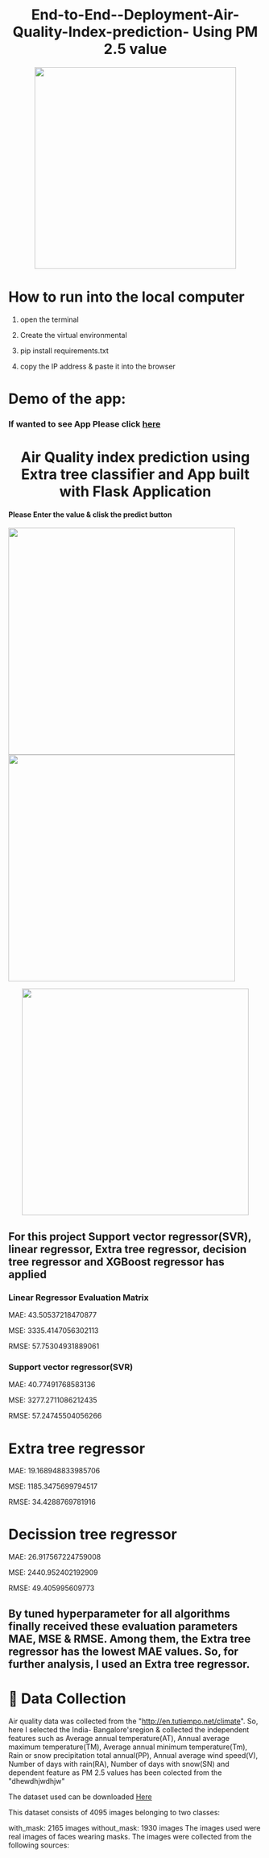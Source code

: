 <h1 align="center"> End-to-End--Deployment-Air-Quality-Index-prediction- Using PM 2.5 value</h1>

<p align="center">
  <img width="400" src="https://user-images.githubusercontent.com/74568334/120612282-55761b80-c455-11eb-8b68-2afa01a0017e.jpg">
</p>

 
 # How to run into the local computer
 1. open the terminal
 
 2. Create the virtual environmental
 
 3. pip install requirements.txt
 
 4. copy the IP address & paste it into the browser
 
 # Demo of the app: 
 
 ### If wanted to see App Please click [here](https://air-quality-index-predictio.herokuapp.com/)
 
 <h1 align="center"> Air Quality index prediction using Extra tree classifier and App built with Flask Application</h1>
 
 
 #### Please Enter the value & clisk the predict button
 <p float="left">
  <img src="https://user-images.githubusercontent.com/74568334/120625928-709b5800-c462-11eb-8745-e847bf5cb661.png" width="450" />
  <img src="https://user-images.githubusercontent.com/74568334/120625936-71cc8500-c462-11eb-908e-4be22049962e.png" width="450" /> 
</p>
<p align="center">
  <img src="https://user-images.githubusercontent.com/74568334/120625922-6e38fe00-c462-11eb-96b4-431352a5ed91.png" width="450" />
</p>
 
## For this project Support vector regressor(SVR), linear regressor, Extra tree regressor, decision tree regressor  and XGBoost regressor has  applied 
### Linear Regressor Evaluation Matrix

MAE: 43.50537218470877

MSE: 3335.4147056302113

RMSE: 57.75304931889061

### Support vector regressor(SVR)
MAE: 40.77491768583136

MSE: 3277.2711086212435

RMSE: 57.24745504056266

# Extra tree regressor

MAE: 19.168948833985706

MSE: 1185.3475699794517

RMSE: 34.4288769781916

# Decission tree regressor 

MAE: 26.917567224759008

MSE: 2440.952402192909

RMSE: 49.405995609773

## By tuned hyperparameter for all algorithms finally received these evaluation parameters MAE, MSE & RMSE. Among them, the Extra tree regressor has the lowest MAE values. So, for further analysis, I used an Extra tree regressor.

# 📁 Data Collection
Air quality data was collected from the  "http://en.tutiempo.net/climate". So, here I selected the India- Bangalore'sregion & collected  the independent features such as Average annual temperature(AT), Annual average maximum temperature(TM), Average annual minimum temperature(Tm), Rain or snow precipitation total annual(PP), Annual average wind speed(V), Number of days with rain(RA), Number of days with snow(SN) and dependent feature as PM 2.5 values has been colected from the "dhewdhjwdhjw"

The dataset used can be downloaded [Here](https://raw.githubusercontent.com/KrishArul26/End-to-End-Deployment-Air-Quality-Index-prediction/main/Dataset/Airquality_index.csv) 

This dataset consists of 4095 images belonging to two classes:

with_mask: 2165 images
without_mask: 1930 images
The images used were real images of faces wearing masks. The images were collected from the following sources:
